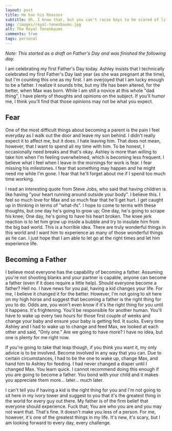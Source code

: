 ```yaml
---
layout: post
title: He has his Reasons
subtitle: Oh, I know that, but you can't raise boys to be scared of life. You gotta brew some recklessness into them.
img: /images/royal-tenenbaums.jpg
alt: The Royal Tenenbaums
comments: true
tags: personal
---
```


_Note: This started as a draft on Father's Day and was finished the following day._ 

I am celebrating my first Father's Day today. Ashley insists that I technically celebrated my first Father's Day last year (as she was pregnant at the time), but I'm counting this one as my first. I am overjoyed that I am lucky enough to be a father. I realize it sounds trite, but my life has been altered, for the better, when Max was born. While I am still a novice at this whole "dad thing", I have plenty of thoughts and opinions on the subject. If you'll humor me, I think you'll find that those opinions may not be what you expect.

## Fear
One of the most difficult things about becoming a parent is the pain I feel everyday as I walk out the door and leave my son behind. I didn't really expect it to affect me, but it does. I hate leaving him. That does not mean, however, that I want to spend all my time with him. To be honest, I occasionally need breaks and that's okay. Ashley is more than willing to take him when I'm feeling overwhelmed, which is becoming less frequent. I believe what I feel when I leave in the mornings for work is fear. I fear missing his milestones. I fear that something may happen and he might need me while I'm gone. I fear that he'll forget about me if I spend too much time working.

I read an interesting quote from Steve Jobs, who said that having children is like having "your heart running around outside your body". I believe this. I feel so much love for Max and so much fear that he'll get hurt. I get caught up in thinking in terms of "what-ifs". I hope to come to terms with these thoughts, but one day he's going to grow up; One day, he's going to scrape his knee; One day, he's going to have his heart broken. The knee jerk reaction is to let him grow up inside a bubble and try to insulate him from the big bad world. This is  a horrible idea. There are truly wonderful things in this world and I want him to experience as many of those wonderful things as he can. I just hope that I am able to let go at the right times and let him experience life.

## Becoming a Father
I believe most everyone has the capability of becoming a father. Assuming you're not shooting blanks and your partner is capable, anyone can become a father (even if it does require a little help). Should everyone become a father? Hell no. I have news for you pal, having a kid changes your life. For me, I believe it changed it for the better. However, I'm not going to sit here on my high horse and suggest that becoming a father is the right thing for you to do. Odds are, you won't even know if it's the right thing for you until it happens. It's frightening. You'll be responsible for another human. You'll have to wake up every two hours for those first couple of weeks and change your baby and ensure your baby is getting fed. It sucks. Every time Ashley and I had to wake up to change and feed Max, we looked at each other and said, "Only one." Are we going to have more? I have no idea, but one is plenty for me right now.

If you're going to take that leap though, if you think you want it, my only advice is to be involved. Become involved in any way that you can. Due to certain circumstances, I had to be the one to wake up, change Max, and hand him to Ashley for feeding. I had never changed a diaper until I changed Max. You learn quick. I cannot recommend doing this enough if you are going to become a father. You bond with your child and it makes you appreciate them more… later… much later.

I can't tell you if having a kid is the right thing for you and I'm not going to sit here in my ivory tower and suggest to you that it's the greatest thing in the world for every guy out there. My father is of the firm belief that everyone should experience. Fuck that; You are who you are and you may not want that. That's fine. It doesn't make you less of a person. For me, however, it's one of the greatest things in my life. It's new, it's scary, but I am looking forward to every day, every challenge.